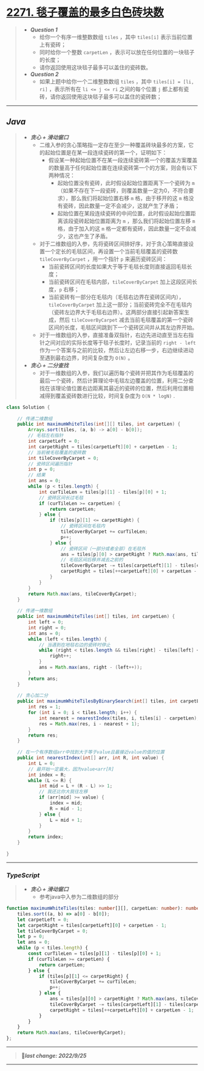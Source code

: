 # [2271. 毯子覆盖的最多白色砖块数](https://leetcode.cn/problems/maximum-white-tiles-covered-by-a-carpet/)

> - ***Question 1***
>   - 给你一个有序一维整数数组 `tiles` ，其中 `tiles[i]` 表示当前位置上有瓷砖；
>   - 同时给你一个整数 `carpetLen` ，表示可以放在任何位置的一块毯子的长度；
>   - 请你返回使用这块毯子最多可以盖住的瓷砖数。
> - ***Question 2***
>   - 如果上题中给你一个二维整数数组 `tiles` ，其中 `tiles[i] = [li, ri]` ，表示所有在 `li <= j <= ri` 之间的每个位置 `j` 都上都有瓷砖，请你返回使用这块毯子最多可以盖住的瓷砖数；

---

## *Java*

> - ***贪心 + 滑动窗口***
>   - 二维入参的贪心策略指一定存在至少一种覆盖砖块最多的方案，它的起始位置是在某一段连续瓷砖的第一个，证明如下：
>     - 假设某一种起始位置不在某一段连续瓷砖第一个的覆盖方案覆盖的数量高于任何起始位置在连续瓷砖第一个的方案，则会有以下两种情况：
>       - 起始位置没有瓷砖，此时假设起始位置距离下一个瓷砖为 `m` （如果不存在下一段瓷砖，则覆盖数量一定为0，不符合要求），那么我们将起始位置右移 `m` 格，由于移开的这 `m` 格没有瓷砖，因此数量一定不会减少，这就产生了矛盾；
>       - 起始位置在某段连续瓷砖的中间位置，此时假设起始位置距离该段瓷砖起始位置距离为 `m` ，那么我们将起始位置左移 `m` 格，由于加入的这 `m` 格一定都有瓷砖，因此数量一定不会减少，这也产生了矛盾。
>   - 对于二维数组的入参，先将瓷砖区间排好序，对于贪心策略直接设置一个定长的毛毯区间，再设置一个当前毛毯覆盖的瓷砖数 `tileCoverByCarpet` ，用一个指针 `p` 来遍历瓷砖区间：
>     - 当前瓷砖区间的长度如果大于等于毛毯长度则直接返回毛毯长度；
>     - 当前瓷砖区间在毛毯内部，`tileCoverByCarpet` 加上这段区间长度，`p` 右移；
>     - 当前瓷砖有一部分在毛毯内（毛毯右边界在瓷砖区间内），`tileCoverByCarpet` 加上这一部分；当前瓷砖完全不在毛毯内（瓷砖左边界大于毛毯右边界）。这两部分直接引起新答案生成，然后 `tileCoverByCarpet` 减去当前毛毯覆盖的第一个瓷砖区间的长度，毛毯区间跳到下一个瓷砖区间并从其左边界开始。
>   - 对于一维数组的入参，直接准备双指针，右边先进动直至当左右指针之间对应的实际长度等于毯子长度时，记录当前的 `right - left` 作为一个答案与之前的比较，然后让左边右移一步，右边继续进动至遇到最右边界，时间复杂度为 `O(N)` 。
> - ***贪心 + 二分查找***
>   - 对于一维数组的入参，我们以遍历每个瓷砖并把其作为毛毯覆盖的最后一个瓷砖，然后计算理论中毛毯左边覆盖的位置，利用二分查找在该理论值位置右边距离其最近的瓷砖的位置，然后利用位置相减得到覆盖瓷砖数进行比较，时间复杂度为 `O(N * logN)` .

```java
class Solution {
    
    // 传递二维数组
    public int maximumWhiteTiles(int[][] tiles, int carpetLen) {
        Arrays.sort(tiles, (a, b) -> a[0] - b[0]);
        // 毛毯左右指针
        int carpetLeft = 0;
        int carpetRight = tiles[carpetLeft][0] + carpetLen - 1;
        // 当前被毛毯覆盖的瓷砖数
        int tileCoverByCarpet = 0;
        // 瓷砖区间遍历指针
        int p = 0;
        // 结果
        int ans = 0;
        while (p < tiles.length) {
            int curTileLen = tiles[p][1] - tiles[p][0] + 1;
            // 瓷砖区间长过毛毯
            if (curTileLen >= carpetLen) {
                return carpetLen;
            } else {
                if (tiles[p][1] <= carpetRight) {
                    // 瓷砖区间在毛毯内
                    tileCoverByCarpet += curTileLen;
                    p++;
                } else {
                    // 瓷砖区间（一部分或者全部）在毛毯外
                    ans = tiles[p][0] > carpetRight ? Math.max(ans, tileCoverByCarpet) : Math.max(ans, tileCoverByCarpet + carpetRight - tiles[p][0] + 1);
                    // 毛毯区间后移并减去之前的
                    tileCoverByCarpet -= tiles[carpetLeft][1] - tiles[carpetLeft][0] + 1;
                    carpetRight = tiles[++carpetLeft][0] + carpetLen - 1;
                }
            }
        }
        return Math.max(ans, tileCoverByCarpet);
    }
    
    // 传递一维数组
    public int maximumWhiteTiles(int[] tiles, int carpetLen) {
        int left = 0;
        int right = 0;
        int ans = 0;
        while (left < tiles.length) {
            // 当遇到在地毯右边的瓷砖时停止
            while (right < tiles.length && tiles[right] - tiles[left] <= carpetLen) {
                right++;
            }
            ans = Math.max(ans, right - (left++));
        }
        return ans;
    }
    
    // 贪心加二分
    public int maximumWhiteTilesByBinarySearch(int[] tiles, int carpetLen) {
        int res = 1;
        for (int i = 0; i < tiles.length; i++) {
            int nearest = nearestIndex(tiles, i, tiles[i] - carpetLen);
            res = Math.max(res, i - nearest + 1);
        }
        return res;
    }
    
    // 在一个有序数组arr中找到大于等于value且最接近value的值的位置
    public int nearestIndex(int[] arr, int R, int value) {
        int L = 0;
        // 最开始一定最大，因为value<arr[R]
        int index = R;
        while (L <= R) {
            int mid = L + (R - L) >> 1;
            // 我还比你大我往左移
            if (arr[mid] >= value) {
                index = mid;
                R = mid - 1;
            } else {
                L = mid + 1;
            }
        }
        return index;
    }
    
}
```

---

### *TypeScript*

> - ***贪心 + 滑动窗口***
>   - 参考java中入参为二维数组的部分

```typescript
function maximumWhiteTiles(tiles: number[][], carpetLen: number): number {
    tiles.sort((a, b) => a[0] - b[0]);
    let carpetLeft = 0;
    let carpetRight = tiles[carpetLeft][0] + carpetLen - 1;
    let tileCoverByCarpet = 0;
    let p = 0;
    let ans = 0;
    while (p < tiles.length) {
        const curTileLen = tiles[p][1] - tiles[p][0] + 1;
        if (curTileLen >= carpetLen) {
            return carpetLen;
        } else {
            if (tiles[p][1] <= carpetRight) {
                tileCoverByCarpet += curTileLen;
                p++;
            } else {
                ans = tiles[p][0] > carpetRight ? Math.max(ans, tileCoverByCarpet) : Math.max(ans, tileCoverByCarpet + carpetRight - tiles[p][0] + 1);
                tileCoverByCarpet -= tiles[carpetLeft][1] - tiles[carpetLeft][0] + 1;
                carpetRight = tiles[++carpetLeft][0] + carpetLen - 1;
            }
        }
    }
    return Math.max(ans, tileCoverByCarpet);
};
```

---

> 🚩***last change: 2022/9/25***

---
